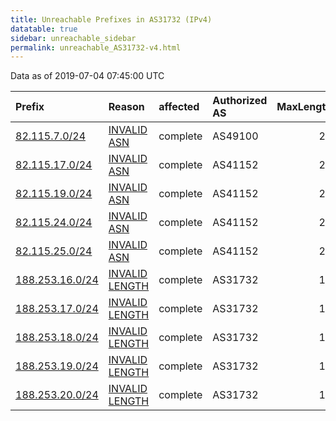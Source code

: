 ```yaml
---
title: Unreachable Prefixes in AS31732 (IPv4)
datatable: true
sidebar: unreachable_sidebar
permalink: unreachable_AS31732-v4.html
---
```


Data as of 2019-07-04 07:45:00 UTC


<div class="datatable-begin"></div>

| Prefix                                                   | Reason                                                                                                    | affected   | Authorized AS   |   MaxLength | Anchor                                         |   unreachable /24s |
|:---------------------------------------------------------|:----------------------------------------------------------------------------------------------------------|:-----------|:----------------|------------:|:-----------------------------------------------|-------------------:|
| [82.115.7.0/24](https://stat.ripe.net/82.115.7.0/24)     | [INVALID ASN](https://rpki-validator.ripe.net/announcement-preview?asn=AS31732&prefix=82.115.7.0/24)      | complete   | AS49100         |          22 | [RIPE](unreachable_RIPE_NCC_RPKI_Root-v4.html) |                  1 |
| [82.115.17.0/24](https://stat.ripe.net/82.115.17.0/24)   | [INVALID ASN](https://rpki-validator.ripe.net/announcement-preview?asn=AS31732&prefix=82.115.17.0/24)     | complete   | AS41152         |          24 | [RIPE](unreachable_RIPE_NCC_RPKI_Root-v4.html) |                  1 |
| [82.115.19.0/24](https://stat.ripe.net/82.115.19.0/24)   | [INVALID ASN](https://rpki-validator.ripe.net/announcement-preview?asn=AS31732&prefix=82.115.19.0/24)     | complete   | AS41152         |          23 | [RIPE](unreachable_RIPE_NCC_RPKI_Root-v4.html) |                  1 |
| [82.115.24.0/24](https://stat.ripe.net/82.115.24.0/24)   | [INVALID ASN](https://rpki-validator.ripe.net/announcement-preview?asn=AS31732&prefix=82.115.24.0/24)     | complete   | AS41152         |          22 | [RIPE](unreachable_RIPE_NCC_RPKI_Root-v4.html) |                  1 |
| [82.115.25.0/24](https://stat.ripe.net/82.115.25.0/24)   | [INVALID ASN](https://rpki-validator.ripe.net/announcement-preview?asn=AS31732&prefix=82.115.25.0/24)     | complete   | AS41152         |          22 | [RIPE](unreachable_RIPE_NCC_RPKI_Root-v4.html) |                  1 |
| [188.253.16.0/24](https://stat.ripe.net/188.253.16.0/24) | [INVALID LENGTH](https://rpki-validator.ripe.net/announcement-preview?asn=AS31732&prefix=188.253.16.0/24) | complete   | AS31732         |          19 | [RIPE](unreachable_RIPE_NCC_RPKI_Root-v4.html) |                  1 |
| [188.253.17.0/24](https://stat.ripe.net/188.253.17.0/24) | [INVALID LENGTH](https://rpki-validator.ripe.net/announcement-preview?asn=AS31732&prefix=188.253.17.0/24) | complete   | AS31732         |          19 | [RIPE](unreachable_RIPE_NCC_RPKI_Root-v4.html) |                  1 |
| [188.253.18.0/24](https://stat.ripe.net/188.253.18.0/24) | [INVALID LENGTH](https://rpki-validator.ripe.net/announcement-preview?asn=AS31732&prefix=188.253.18.0/24) | complete   | AS31732         |          19 | [RIPE](unreachable_RIPE_NCC_RPKI_Root-v4.html) |                  1 |
| [188.253.19.0/24](https://stat.ripe.net/188.253.19.0/24) | [INVALID LENGTH](https://rpki-validator.ripe.net/announcement-preview?asn=AS31732&prefix=188.253.19.0/24) | complete   | AS31732         |          19 | [RIPE](unreachable_RIPE_NCC_RPKI_Root-v4.html) |                  1 |
| [188.253.20.0/24](https://stat.ripe.net/188.253.20.0/24) | [INVALID LENGTH](https://rpki-validator.ripe.net/announcement-preview?asn=AS31732&prefix=188.253.20.0/24) | complete   | AS31732         |          19 | [RIPE](unreachable_RIPE_NCC_RPKI_Root-v4.html) |                  1 |

<div class="datatable-end"></div>